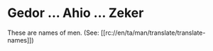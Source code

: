 # Gedor ... Ahio ... Zeker

These are names of men. (See: [[rc://en/ta/man/translate/translate-names]])
